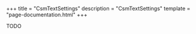 +++
title = "CsmTextSettings"
description = "CsmTextSettings"
template = "page-documentation.html"
+++

TODO

